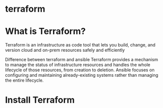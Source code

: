 # terraform

# What is Terraform?
Terraform is an infrastructure as code tool that lets you build, change, and version cloud and on-prem resources safely and efficiently


Difference between terraform and ansible
Terraform provides a mechanism to manage the status of infrastructure resources and handles the whole lifecycle of those resources, from creation to deletion. Ansible focuses on configuring and maintaining already-existing systems rather than managing the entire lifecycle.

# Install Terraform

